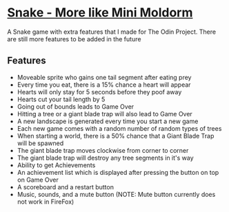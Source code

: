 # [Snake - More like Mini Moldorm](https://htmlpreview.github.io/?https://github.com/magfurulabeer/the_odin_project/blob/master/6.%20Javascript%20and%20jQuery/Project%203%20-%20Snake/index.html)
A Snake game with extra features that I made for The Odin Project. There are still more features to be added in the future

## Features
* Moveable sprite who gains one tail segment after eating prey
* Every time you eat, there is a 15% chance a heart will appear
* Hearts will only stay for 5 seconds before they poof away
* Hearts cut your tail length by 5
* Going out of bounds leads to Game Over
* Hitting a tree or a giant blade trap will also lead to Game Over
* A new landscape is generated every time you start a new game
* Each new game comes with a random number of random types of trees
* When starting a world, there is a 50% chance that a Giant Blade Trap will be spawned
* The giant blade trap moves clockwise from corner to corner
* The giant blade trap will destroy any tree segments in it's way
* Ability to get Achievements
* An achievement list which is displayed after pressing the button on top on Game Over
* A scoreboard and a restart button
* Music, sounds, and a mute button (NOTE: Mute button currently does not work in FireFox)

